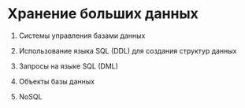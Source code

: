 # Хранение больших данных

1. Системы управления базами данных

2. Использование языка SQL (DDL) для создания структур данных

3. Запросы на языке SQL (DML)

4. Объекты базы данных

5. NoSQL
